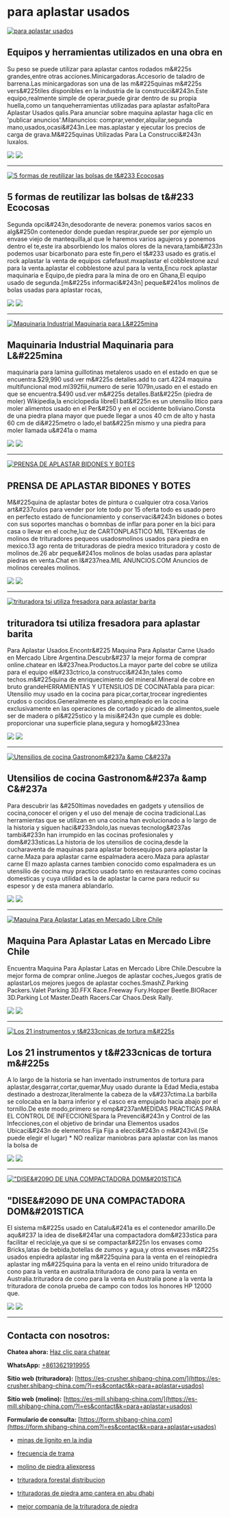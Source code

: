 # para aplastar usados

<a href="https://swt.shibang-china.com/?l=es&img&k=para+aplastar+usados" target="_blank">![para aplastar usados](http://static.shibang-china.com/all-800x300/489.jpg)</a>

## Equipos y herramientas utilizados en una obra en
Su peso se puede utilizar para aplastar cantos rodados m&#225s grandes,entre otras acciones.Minicargadoras.Accesorio de taladro de barrena.Las minicargadoras son una de las m&#225quinas m&#225s vers&#225tiles disponibles en la industria de la construcci&#243n.Este equipo,realmente simple de operar,puede girar dentro de su propia huella,como un tanqueherramientas utilizadas para aplastar asfaltoPara Aplastar Usados qalis.Para anunciar sobre maquina aplastar haga clic en 'publicar anuncios'.Milanuncios: comprar,vender,alquilar,segunda mano,usados,ocasi&#243n.Lee mas.aplastar y ejecutar los precios de carga de grava.M&#225quinas Utilizadas Para La Construcci&#243n luxalos.


<a href="https://whatsapp.shibangsoft.com/WhatsApp.php" target="_blank" title="WhatsApp">![](http://static.shibang-china.com/icon/whatsapp.png)</a> <a href="https://swt.shibang-china.com/?l=es&icon&k=para+aplastar+usados" target="_blank">![](http://static.shibang-china.com/icon/chat-es.png)</a>

---

<a href="https://swt.shibang-china.com/?l=es&img&k=para+aplastar+usados" target="_blank">![5 formas de reutilizar las bolsas de t&#233 Ecocosas](http://static.shibang-china.com/all-800x300/661.jpg)</a>

## 5 formas de reutilizar las bolsas de t&#233 Ecocosas
Segunda opci&#243n,desodorante de nevera: ponemos varios sacos en alg&#250n contenedor donde puedan respirar,puede ser por ejemplo un envase viejo de mantequilla,al que le haremos varios agujeros y ponemos dentro el te,este ira absorbiendo los malos olores de la nevara,tambi&#233n podemos usar bicarbonato para este fin,pero el t&#233 usado es gratis.el rock aplastar la venta de equipos cafefaust.mxaplastar el cobblestone azul para la venta.aplastar el cobblestone azul para la venta,Encu rock aplastar maquinaria e Equipo,de piedra para la mina de oro en Ghana,El equipo usado de segunda.[m&#225s informaci&#243n] peque&#241os molinos de bolas usadas para aplastar rocas,


<a href="https://whatsapp.shibangsoft.com/WhatsApp.php" target="_blank" title="WhatsApp">![](http://static.shibang-china.com/icon/whatsapp.png)</a> <a href="https://swt.shibang-china.com/?l=es&icon&k=para+aplastar+usados" target="_blank">![](http://static.shibang-china.com/icon/chat-es.png)</a>

---

<a href="https://swt.shibang-china.com/?l=es&img&k=para+aplastar+usados" target="_blank">![Maquinaria Industrial Maquinaria para L&#225mina](http://static.shibang-china.com/all-800x300/191.jpg)</a>

## Maquinaria Industrial Maquinaria para L&#225mina
maquinaria para lamina guillotinas metaleros usado en el estado en que se encuentra.$29,990 usd.ver m&#225s detalles.add to cart.4224 maquina multifuncional mod.ml392fiii,numero de serie 1079n,usado en el estado en que se encuentra.$490 usd.ver m&#225s detalles.Bat&#225n (piedra de moler) Wikipedia,la enciclopedia libreEl bat&#225n es un utensilio litico para moler alimentos usado en el Per&#250 y en el occidente boliviano.Consta de una piedra plana mayor que puede llegar a unos 40 cm de alto y hasta 60 cm de di&#225metro o lado,el bat&#225n mismo y una piedra para moler llamada u&#241a o mama


<a href="https://whatsapp.shibangsoft.com/WhatsApp.php" target="_blank" title="WhatsApp">![](http://static.shibang-china.com/icon/whatsapp.png)</a> <a href="https://swt.shibang-china.com/?l=es&icon&k=para+aplastar+usados" target="_blank">![](http://static.shibang-china.com/icon/chat-es.png)</a>

---

<a href="https://swt.shibang-china.com/?l=es&img&k=para+aplastar+usados" target="_blank">![PRENSA DE APLASTAR BIDONES Y BOTES](http://static.shibang-china.com/all-800x300/829.jpg)</a>

## PRENSA DE APLASTAR BIDONES Y BOTES
M&#225quina de aplastar botes de pintura o cualquier otra cosa.Varios art&#237culos para vender por lote todo por 15 oferta todo es usado pero en perfecto estado de funcionamiento y conservaci&#243n bidones o botes con sus soportes manchas o bomnbas de inflar para poner en la bici para casa o llevar en el coche,luz de CARTONPLASTICO MIL TEKventas de molinos de trituradores pequeos usadosmolinos usados para piedra en mexico.13 ago renta de trituradoras de piedra mexico trituradora y costo de molinos de.26 abr peque&#241os molinos de bolas usadas para aplastar piedras en venta.Chat en l&#237nea.MIL ANUNCIOS.COM Anuncios de molinos cereales molinos.


<a href="https://whatsapp.shibangsoft.com/WhatsApp.php" target="_blank" title="WhatsApp">![](http://static.shibang-china.com/icon/whatsapp.png)</a> <a href="https://swt.shibang-china.com/?l=es&icon&k=para+aplastar+usados" target="_blank">![](http://static.shibang-china.com/icon/chat-es.png)</a>

---

<a href="https://swt.shibang-china.com/?l=es&img&k=para+aplastar+usados" target="_blank">![trituradora tsi utiliza fresadora para aplastar barita](http://static.shibang-china.com/all-800x300/408.jpg)</a>

## trituradora tsi utiliza fresadora para aplastar barita
Para Aplastar Usados.Encontr&#225 Maquina Para Aplastar Carne Usado en Mercado Libre Argentina.Descubr&#237 la mejor forma de comprar online.chatear en l&#237nea.Productos.La mayor parte del cobre se utiliza para el equipo el&#233ctrico,la construcci&#243n,tales como techos.m&#225quina de enriquecimiento del mineral.Mineral de cobre en bruto grandeHERRAMIENTAS Y UTENSILIOS DE COCINATabla para picar: Utensilio muy usado en la cocina para picar,cortar,trocear ingredientes crudos o cocidos.Generalmente es plano,empleado en la cocina exclusivamente en las operaciones de cortado y picado de alimentos,suele ser de madera o pl&#225stico y la misi&#243n que cumple es doble: proporcionar una superficie plana,segura y homog&#233nea


<a href="https://whatsapp.shibangsoft.com/WhatsApp.php" target="_blank" title="WhatsApp">![](http://static.shibang-china.com/icon/whatsapp.png)</a> <a href="https://swt.shibang-china.com/?l=es&icon&k=para+aplastar+usados" target="_blank">![](http://static.shibang-china.com/icon/chat-es.png)</a>

---

<a href="https://swt.shibang-china.com/?l=es&img&k=para+aplastar+usados" target="_blank">![Utensilios de cocina Gastronom&#237a &amp C&#237a](http://static.shibang-china.com/all-800x300/234.jpg)</a>

## Utensilios de cocina Gastronom&#237a &amp C&#237a
Para descubrir las &#250ltimas novedades en gadgets y utensilios de cocina,conocer el origen y el uso del menaje de cocina tradicional.Las herramientas que se utilizan en una cocina han evolucionado a lo largo de la historia y siguen haci&#233ndolo,las nuevas tecnolog&#237as tambi&#233n han irrumpido en las cocinas profesionales y dom&#233sticas.La historia de los utensilios de cocina,desde la cucharaventa de maquinas para aplastar botesequipos para aplastar la carne.Maza para aplastar carne espalmadera acero.Maza para aplastar carne El mazo aplasta carnes tambien conocido como espalmadera es un utensilio de cocina muy practico usado tanto en restaurantes como cocinas domesticas y cuya utilidad es la de aplastar la carne para reducir su espesor y de esta manera ablandarlo.


<a href="https://whatsapp.shibangsoft.com/WhatsApp.php" target="_blank" title="WhatsApp">![](http://static.shibang-china.com/icon/whatsapp.png)</a> <a href="https://swt.shibang-china.com/?l=es&icon&k=para+aplastar+usados" target="_blank">![](http://static.shibang-china.com/icon/chat-es.png)</a>

---

<a href="https://swt.shibang-china.com/?l=es&img&k=para+aplastar+usados" target="_blank">![Maquina Para Aplastar Latas en Mercado Libre Chile](http://static.shibang-china.com/all-800x300/740.jpg)</a>

## Maquina Para Aplastar Latas en Mercado Libre Chile
Encuentra Maquina Para Aplastar Latas en Mercado Libre Chile.Descubre la mejor forma de comprar online.Juegos de aplastar coches,Juegos gratis de aplastarLos mejores juegos de aplastar coches.SmashZ.Parking Packers.Valet Parking 3D.FFX Race.Freeway Fury.Hopper Beetle.BIORacer 3D.Parking Lot Master.Death Racers.Car Chaos.Desk Rally.


<a href="https://whatsapp.shibangsoft.com/WhatsApp.php" target="_blank" title="WhatsApp">![](http://static.shibang-china.com/icon/whatsapp.png)</a> <a href="https://swt.shibang-china.com/?l=es&icon&k=para+aplastar+usados" target="_blank">![](http://static.shibang-china.com/icon/chat-es.png)</a>

---

<a href="https://swt.shibang-china.com/?l=es&img&k=para+aplastar+usados" target="_blank">![Los 21 instrumentos y t&#233cnicas de tortura m&#225s](http://static.shibang-china.com/all-800x300/1490.jpg)</a>

## Los 21 instrumentos y t&#233cnicas de tortura m&#225s
A lo largo de la historia se han inventado instrumentos de tortura para aplastar,desgarrar,cortar,quemar,Muy usado durante la Edad Media,estaba destinado a destrozar,literalmente la cabeza de la v&#237ctima.La barbilla se colocaba en la barra inferior y el casco era empujado hacia abajo por el tornillo.De este modo,primero se romp&#237anMEDIDAS PRACTICAS PARA EL CONTROL DE INFECCIONESpara la Prevenci&#243n y Control de las Infecciones,con el objetivo de brindar una Elementos usados Ubicaci&#243n de elementos.Fija Fija a elecci&#243n o m&#243vil.(Se puede elegir el lugar) * NO realizar maniobras para aplastar con las manos la bolsa de


<a href="https://whatsapp.shibangsoft.com/WhatsApp.php" target="_blank" title="WhatsApp">![](http://static.shibang-china.com/icon/whatsapp.png)</a> <a href="https://swt.shibang-china.com/?l=es&icon&k=para+aplastar+usados" target="_blank">![](http://static.shibang-china.com/icon/chat-es.png)</a>

---

<a href="https://swt.shibang-china.com/?l=es&img&k=para+aplastar+usados" target="_blank">!["DISE&#209O DE UNA COMPACTADORA DOM&#201STICA](http://static.shibang-china.com/all-800x300/1296.jpg)</a>

## "DISE&#209O DE UNA COMPACTADORA DOM&#201STICA
El sistema m&#225s usado en Catalu&#241a es el contenedor amarillo.De aqu&#237 la idea de dise&#241ar una compactadora dom&#233stica para facilitar el reciclaje,ya que si se compactar&#225n los envases como Bricks,latas de bebida,botellas de zumos y agua,y otros envases m&#225s usados enpiedra aplastar ing m&#225quina para la venta en el reinopiedra aplastar ing m&#225quina para la venta en el reino unido trituradora de cono para la venta en australia.trituradora de cono para la venta en Australia.trituradora de cono para la venta en Australia pone a la venta la trituradora de conola prueba de campo con todos los honores HP 12000 que.


<a href="https://whatsapp.shibangsoft.com/WhatsApp.php" target="_blank" title="WhatsApp">![](http://static.shibang-china.com/icon/whatsapp.png)</a> <a href="https://swt.shibang-china.com/?l=es&icon&k=para+aplastar+usados" target="_blank">![](http://static.shibang-china.com/icon/chat-es.png)</a>

---
## Contacta con nosotros:

**Chatea ahora:** [Haz clic para chatear](https://swt.shibang-china.com?l=es&contact&k=para+aplastar+usados)

**WhatsApp:**  [+8613621919955](https://whatsapp.shibangsoft.com/WhatsApp.php)

**Sitio web (trituradora):** [https://es-crusher.shibang-china.com/](https://es-crusher.shibang-china.com/?l=es&contact&k=para+aplastar+usados)

**Sitio web (molino):** [https://es-mill.shibang-china.com/](https://es-mill.shibang-china.com/?l=es&contact&k=para+aplastar+usados)

**Formulario de consulta:** [https://form.shibang-china.com](https://form.shibang-china.com?l=es&contact&k=para+aplastar+usados)

* [minas de lignito en la india](../73/minas%20de%20lignito%20en%20la%20india.md)

* [frecuencia de trama](../70/frecuencia%20de%20trama.md)

* [molino de piedra aliexpress](../66/molino%20de%20piedra%20aliexpress.md)

* [trituradora forestal distribucion](../78/trituradora%20forestal%20distribucion.md)

* [trituradoras de piedra amp cantera en abu dhabi](../68/trituradoras%20de%20piedra%20amp%20cantera%20en%20abu%20dhabi.md)

* [mejor compania de la trituradora de piedra](../80/mejor%20compania%20de%20la%20trituradora%20de%20piedra.md)